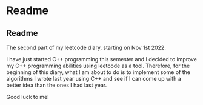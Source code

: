 # Readme

## Readme

The second part of my leetcode diary, starting on Nov 1st 2022.

I have just started C++ programming this semester and I decided to improve my C++ programming abilities using leetcode as a tool. Therefore, for the beginning of this diary, what I am about to do is to implement some of the algorithms I wrote last year using C++ and see if I can come up with a better idea than the ones I had last year.

Good luck to me!



###
